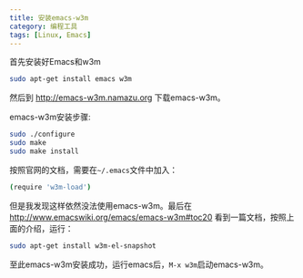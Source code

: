 ```yaml
---
title: 安装emacs-w3m
category: 编程工具
tags: [Linux, Emacs]
---
```


首先安装好Emacs和w3m

```bash
sudo apt-get install emacs w3m
```

然后到 <http://emacs-w3m.namazu.org> 下载emacs-w3m。

emacs-w3m安装步骤:

```bash
sudo ./configure
sudo make
sudo make install
```

按照官网的文档，需要在`~/.emacs`文件中加入：

```bash
(require 'w3m-load')
````

但是我发现这样依然没法使用emacs-w3m。最后在 <http://www.emacswiki.org/emacs/emacs-w3m#toc20> 看到一篇文档，按照上面的介绍，运行：

```bash
sudo apt-get install w3m-el-snapshot
```

至此emacs-w3m安装成功，运行emacs后，`M-x w3m`启动emacs-w3m。
